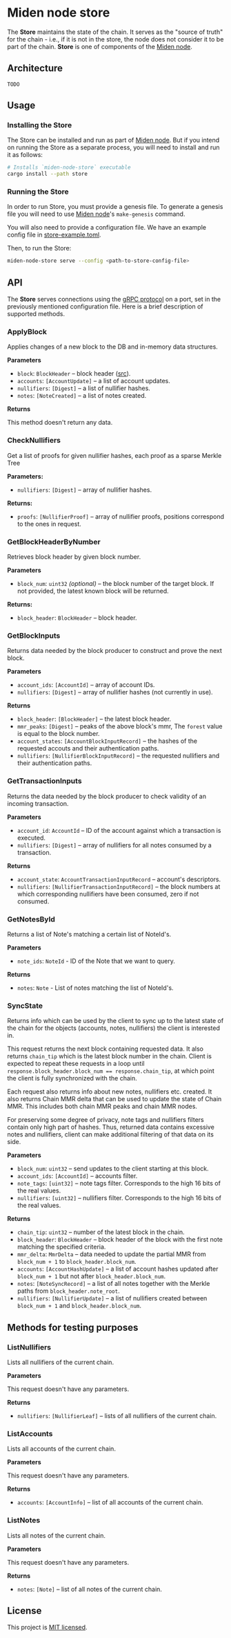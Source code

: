 # Miden node store

The **Store** maintains the state of the chain. It serves as the "source of truth" for the chain - i.e., if it is not in 
the store, the node does not consider it to be part of the chain. 
**Store** is one of components of the [Miden node](..).

## Architecture

`TODO`

## Usage

### Installing the Store

The Store can be installed and run as part of [Miden node](../README.md#installing-the-node).
But if you intend on running the Store as a separate process, you will need to install and run it as follows:

```sh
# Installs `miden-node-store` executable
cargo install --path store
```

### Running the Store

In order to run Store, you must provide a genesis file. To generate a genesis file you will need to use [Miden node](../README.md#generating-the-genesis-file)'s `make-genesis` command. 

You will also need to provide a configuration file. We have an example config file in [store-example.toml](store-example.toml).

Then, to run the Store:

```sh
miden-node-store serve --config <path-to-store-config-file>
```

## API

The **Store** serves connections using the [gRPC protocol](https://grpc.io) on a port, set in the previously mentioned configuration file. 
Here is a brief description of supported methods.

### ApplyBlock

Applies changes of a new block to the DB and in-memory data structures.

**Parameters**

* `block`: `BlockHeader` – block header ([src](../proto/proto/block_header.proto)).
* `accounts`: `[AccountUpdate]` – a list of account updates.
* `nullifiers`: `[Digest]` – a list of nullifier hashes.
* `notes`: `[NoteCreated]` – a list of notes created.

**Returns**

This method doesn't return any data.

### CheckNullifiers

Get a list of proofs for given nullifier hashes, each proof as a sparse Merkle Tree

**Parameters:**

* `nullifiers`: `[Digest]` – array of nullifier hashes.

**Returns:**

* `proofs`: `[NullifierProof]` – array of nullifier proofs, positions correspond to the ones in request.

### GetBlockHeaderByNumber

Retrieves block header by given block number.

**Parameters**

* `block_num`: `uint32` *(optional)* – the block number of the target block. If not provided, the latest known block will be returned.

**Returns:**

* `block_header`: `BlockHeader` – block header.

### GetBlockInputs

Returns data needed by the block producer to construct and prove the next block.

**Parameters**

* `account_ids`: `[AccountId]` – array of account IDs. 
* `nullifiers`: `[Digest]` – array of nullifier hashes (not currently in use).

**Returns**

* `block_header`: `[BlockHeader]` – the latest block header.
* `mmr_peaks`: `[Digest]` – peaks of the above block's mmr, The `forest` value is equal to the block number.
* `account_states`: `[AccountBlockInputRecord]` – the hashes of the requested accouts and their authentication paths.
* `nullifiers`: `[NullifierBlockInputRecord]` – the requested nullifiers and their authentication paths.

### GetTransactionInputs

Returns the data needed by the block producer to check validity of an incoming transaction. 

**Parameters**

* `account_id`: `AccountId` – ID of the account against which a transaction is executed.
* `nullifiers`: `[Digest]` – array of nullifiers for all notes consumed by a transaction.

**Returns**

* `account_state`: `AccountTransactionInputRecord` – account's descriptors. 
* `nullifiers`: `[NullifierTransactionInputRecord]` – the block numbers at which corresponding nullifiers have been consumed, zero if not consumed.

### GetNotesById

Returns a list of Note's matching a certain list of NoteId's.

**Parameters**

* `note_ids`: `NoteId` - ID of the Note that we want to query.

**Returns**

* `notes`: `Note` - List of notes matching the list of NoteId's.

### SyncState

Returns info which can be used by the client to sync up to the latest state of the chain
for the objects (accounts, notes, nullifiers) the client is interested in.

This request returns the next block containing requested data. It also returns `chain_tip` which is the latest block number in the chain.
Client is expected to repeat these requests in a loop until `response.block_header.block_num == response.chain_tip`, at which point the client is fully synchronized with the chain.

Each request also returns info about new notes, nullifiers etc. created. It also returns Chain MMR delta that can be used to update the state of Chain MMR.
This includes both chain MMR peaks and chain MMR nodes.

For preserving some degree of privacy, note tags and nullifiers filters contain only high part of hashes. Thus, returned data
contains excessive notes and nullifiers, client can make additional filtering of that data on its side.

**Parameters**

* `block_num`: `uint32` – send updates to the client starting at this block.
* `account_ids`: `[AccountId]` – accounts filter.
* `note_tags`: `[uint32]` – note tags filter. Corresponds to the high 16 bits of the real values.
* `nullifiers`: `[uint32]` – nullifiers filter. Corresponds to the high 16 bits of the real values.

**Returns**

* `chain_tip`: `uint32` – number of the latest block in the chain.
* `block_header`: `BlockHeader` – block header of the block with the first note matching the specified criteria.
* `mmr_delta`: `MmrDelta` – data needed to update the partial MMR from `block_num + 1` to `block_header.block_num`.
* `accounts`: `[AccountHashUpdate]` – a list of account hashes updated after `block_num + 1` but not after `block_header.block_num`.
* `notes`: `[NoteSyncRecord]` – a list of all notes together with the Merkle paths from `block_header.note_root`.
* `nullifiers`: `[NullifierUpdate]` – a list of nullifiers created between `block_num + 1` and `block_header.block_num`.

## Methods for testing purposes

### ListNullifiers

Lists all nullifiers of the current chain.

**Parameters**

This request doesn't have any parameters.

**Returns**

* `nullifiers`: `[NullifierLeaf]` – lists of all nullifiers of the current chain. 

### ListAccounts

Lists all accounts of the current chain.

**Parameters**

This request doesn't have any parameters.

**Returns**

* `accounts`: `[AccountInfo]` – list of all accounts of the current chain.

### ListNotes

Lists all notes of the current chain.

**Parameters**

This request doesn't have any parameters.

**Returns**

* `notes`: `[Note]` – list of all notes of the current chain.

## License
This project is [MIT licensed](../LICENSE).
